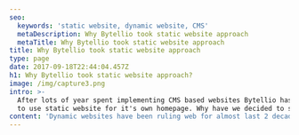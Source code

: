 ```yaml
---
seo:
  keywords: 'static website, dynamic website, CMS'
  metaDescription: Why Bytellio took static website approach
  metaTitle: Why Bytellio took static website approach
title: Why Bytellio took static website approach
type: page
date: 2017-09-18T22:44:04.457Z
h1: Why Bytellio took static website approach?
image: /img/capture3.png
intro: >-
  After lots of year spent implementing CMS based websites Bytellio has decided
  to use static website for it's own homepage. Why have we decided to switch?
content: 'Dynamic websites have been ruling web for almost last 2 decades. '
---
```

